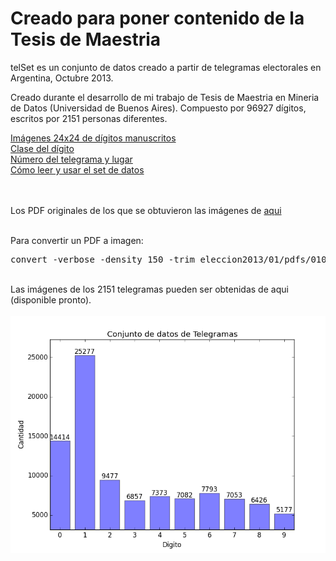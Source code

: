 # Creado para poner contenido de la Tesis de Maestria

telSet es un conjunto de datos creado a partir de telegramas electorales en Argentina, Octubre 2013.

Creado durante el desarrollo de mi trabajo de Tesis de Maestria en Mineria de Datos (Universidad de Buenos Aires).
Compuesto por 96927 dígitos, escritos por 2151 personas diferentes.

<a href="https://github.com/walt3rminer/datamining/blob/master/tel_images.csv.gz">Imágenes 24x24 de dígitos manuscritos</a><br />
<a href="https://github.com/walt3rminer/datamining/blob/master/tel_labels.csv">Clase del dígito</a><br />
<a href="https://github.com/walt3rminer/datamining/blob/master/tel_names.csv">Número del telegrama y lugar</a><br />
<a href="https://github.com/walt3rminer/datamining/blob/master/cnn_experiments.py">Cómo leer y usar el set de datos</a>

<br /><br />
Los PDF originales de los que se obtuvieron las 
imágenes de <a href="https://drive.google.com/file/d/0B3S6fgRmEp2GbHVUemt5SmY4Mlk/view?usp=sharing" target="_new">aqui</a><br /><br />

Para convertir un PDF a imagen:<br />
<pre>
convert -verbose -density 150 -trim eleccion2013/01/pdfs/010110113_4625.pdf -quality 100 -sharpen 0x1.0 010110113_4625.jpg
</pre>

<br />
Las imágenes de los 2151 telegramas pueden ser obtenidas de aqui (disponible pronto).<br /><br />

<img src="telSet1.png" />
